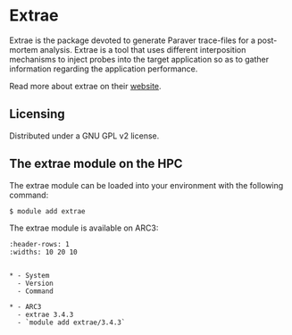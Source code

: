 # Extrae

Extrae is the package devoted to generate Paraver trace-files for a post-mortem analysis. Extrae is a tool that uses different interposition mechanisms to inject probes into the target application so as to gather information regarding the application performance.



Read more about extrae on their [website](https://tools.bsc.es/extrae).





## Licensing

Distributed under a GNU GPL v2 license.



## The extrae module on the HPC

The extrae module can be loaded into your environment with the following command:

```bash
$ module add extrae
```

The extrae module is available on ARC3:

```{list-table}
:header-rows: 1
:widths: 10 20 10


* - System
  - Version
  - Command

* - ARC3
  - extrae 3.4.3
  - `module add extrae/3.4.3`

```
